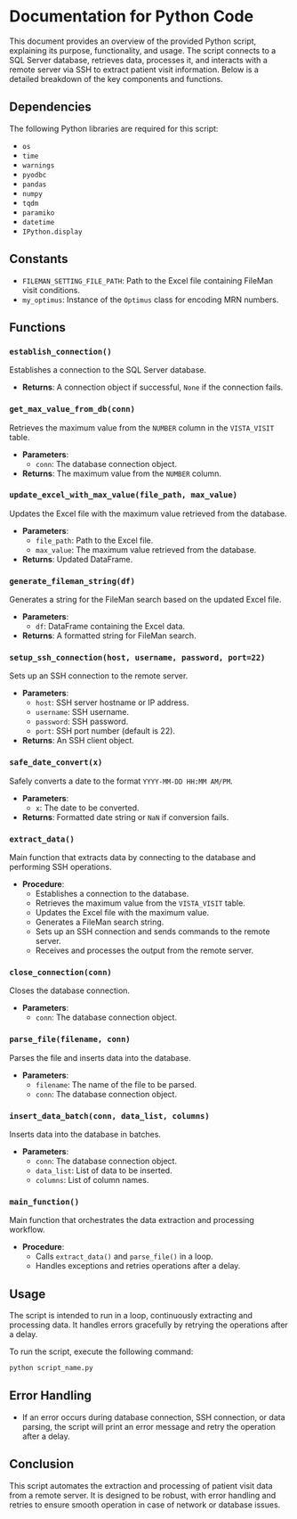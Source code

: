# Documentation for Python Code

This document provides an overview of the provided Python script, explaining its purpose, functionality, and usage. The script connects to a SQL Server database, retrieves data, processes it, and interacts with a remote server via SSH to extract patient visit information. Below is a detailed breakdown of the key components and functions.

## Dependencies

The following Python libraries are required for this script:
- `os`
- `time`
- `warnings`
- `pyodbc`
- `pandas`
- `numpy`
- `tqdm`
- `paramiko`
- `datetime`
- `IPython.display`

## Constants

- `FILEMAN_SETTING_FILE_PATH`: Path to the Excel file containing FileMan visit conditions.
- `my_optimus`: Instance of the `Optimus` class for encoding MRN numbers.

## Functions

### `establish_connection()`
Establishes a connection to the SQL Server database.

- **Returns**: A connection object if successful, `None` if the connection fails.

### `get_max_value_from_db(conn)`
Retrieves the maximum value from the `NUMBER` column in the `VISTA_VISIT` table.

- **Parameters**: 
  - `conn`: The database connection object.
- **Returns**: The maximum value from the `NUMBER` column.

### `update_excel_with_max_value(file_path, max_value)`
Updates the Excel file with the maximum value retrieved from the database.

- **Parameters**:
  - `file_path`: Path to the Excel file.
  - `max_value`: The maximum value retrieved from the database.
- **Returns**: Updated DataFrame.

### `generate_fileman_string(df)`
Generates a string for the FileMan search based on the updated Excel file.

- **Parameters**:
  - `df`: DataFrame containing the Excel data.
- **Returns**: A formatted string for FileMan search.

### `setup_ssh_connection(host, username, password, port=22)`
Sets up an SSH connection to the remote server.

- **Parameters**:
  - `host`: SSH server hostname or IP address.
  - `username`: SSH username.
  - `password`: SSH password.
  - `port`: SSH port number (default is 22).
- **Returns**: An SSH client object.

### `safe_date_convert(x)`
Safely converts a date to the format `YYYY-MM-DD HH:MM AM/PM`.

- **Parameters**:
  - `x`: The date to be converted.
- **Returns**: Formatted date string or `NaN` if conversion fails.

### `extract_data()`
Main function that extracts data by connecting to the database and performing SSH operations.

- **Procedure**:
  - Establishes a connection to the database.
  - Retrieves the maximum value from the `VISTA_VISIT` table.
  - Updates the Excel file with the maximum value.
  - Generates a FileMan search string.
  - Sets up an SSH connection and sends commands to the remote server.
  - Receives and processes the output from the remote server.
  
### `close_connection(conn)`
Closes the database connection.

- **Parameters**:
  - `conn`: The database connection object.

### `parse_file(filename, conn)`
Parses the file and inserts data into the database.

- **Parameters**:
  - `filename`: The name of the file to be parsed.
  - `conn`: The database connection object.

### `insert_data_batch(conn, data_list, columns)`
Inserts data into the database in batches.

- **Parameters**:
  - `conn`: The database connection object.
  - `data_list`: List of data to be inserted.
  - `columns`: List of column names.

### `main_function()`
Main function that orchestrates the data extraction and processing workflow.

- **Procedure**:
  - Calls `extract_data()` and `parse_file()` in a loop.
  - Handles exceptions and retries operations after a delay.

## Usage

The script is intended to run in a loop, continuously extracting and processing data. It handles errors gracefully by retrying the operations after a delay.

To run the script, execute the following command:
```python
python script_name.py
```

## Error Handling

- If an error occurs during database connection, SSH connection, or data parsing, the script will print an error message and retry the operation after a delay.

## Conclusion

This script automates the extraction and processing of patient visit data from a remote server. It is designed to be robust, with error handling and retries to ensure smooth operation in case of network or database issues.